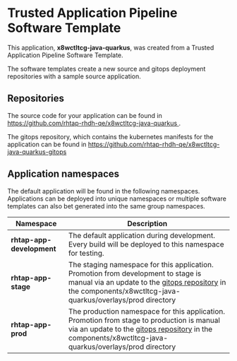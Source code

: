# Trusted Application Pipeline Software Template

This application, **x8wctltcg-java-quarkus**, was created from a Trusted Application Pipeline Software Template.

The software templates create a new source and gitops deployment repositories with a sample source application. 

## Repositories

The source code for your application can be found in [https://github.com/rhtap-rhdh-qe/x8wctltcg-java-quarkus ](https://github.com/rhtap-rhdh-qe/x8wctltcg-java-quarkus ).
 
The gitops repository, which contains the kubernetes manifests for the application can be found in 
[https://github.com/rhtap-rhdh-qe/x8wctltcg-java-quarkus-gitops ](https://github.com/rhtap-rhdh-qe/x8wctltcg-java-quarkus-gitops ) 

## Application namespaces 

The default application will be found in the following namespaces. Applications can be deployed into unique namespaces or multiple software templates can also bet generated into the same group namespaces.  

|  Namespace   |  Description   |  
| -------- | -------- |   
| **rhtap-app-development** | The default application during development. Every build will be deployed to this namespace for testing. | 
| **rhtap-app-stage** | The staging namespace for this application. Promotion from development to stage is manual via an update to the [gitops repository](https://github.com/rhtap-rhdh-qe/x8wctltcg-java-quarkus-gitops ) in the components/x8wctltcg-java-quarkus/overlays/prod directory |  
| **rhtap-app-prod** | The production namespace for this application. Promotion from stage to production is manual via an update to the [gitops repository](https://github.com/rhtap-rhdh-qe/x8wctltcg-java-quarkus-gitops ) in the components/x8wctltcg-java-quarkus/overlays/prod directory | 